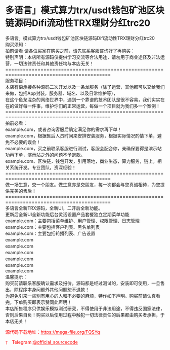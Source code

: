 # 多语言」模式算力trx/usdt钱包矿池区块链源码Difi流动性TRX理财分红trc20

多语言」模式算力trx/usdt钱包矿池区块链源码Difi流动性TRX理财分红trc20<br>购买须知：<br>拍前请看 请各位买家在购买之前，请先联系客服咨询好了再购买：<br>特别声明：本店所有源码仅提供学习交流等合法用途，请勿用于商业途径及非法运营，一切法律责任和其他责任均与本店无关！<br>==========================================================================================<br>服务项目：<br>本店有偿承接各种源码二次开发以及一条龙服务（除了运营，其他都可以交给我们来做，包括App封装，服务器、域名、以及日常维护等），<br>在这个鱼龙混杂的网络世界中，遇到一个靠谱的技术团队是很不容易，我们实实在在的做好每一件事，维护你们的正常运营，每做一个项目就为我们多一个案例！<br>==========================================================================================<br>拍前必看：<br>example.com，或者咨询客服后确定满足你的需求再下单！<br>example.com，根据售后人员时间来安排安装服务，根据实际情况酌情下单，避免不必要的误会！<br>example.com，买之前联系客服进行测试，客服会配合你，亲确保要得是演示站功再下单，演示站之外的问题不予退款。<br>example.com、区块链，钱包开发，引用落地，商业生态，算力服务，链上，相关系统开发。专业团队，资深经验！<br>==========================================================================================<br>做一场生意，交一个朋友。做生意亦是交朋友，每一次都会与您真诚相待，为您提供完美的售后！<br>==========================================================================================<br>多语言全新TRX源码，全新UI，二开后全新功能。<br>更新后全新UI全新功能后台灵活设置产品套餐独立定期菜单功能　　<br>example.com：主要包括菜单维护、用户管理、权限管理、日志管理　　<br>example.com：主要包括客户列表、黑名单列表　　<br>example.com：主要包括轮播列表、广告设置　　<br>example.com　　<br>example.com　　<br>example.com　　<br>example.com　　<br>example.com　　<br>example.com<br>温馨提示：<br>购买前请联系客服确认需求及报价。源码都是经过测试的，安装即可使用，一旦售出，除程序本身问题外其他问题恕不退款！<br>为避免引来一些别有用心的人和不必要的麻烦，特作如下声明。购买前请认真看完，下单购买即表示赞同此声明！<br>本店所售程序只供娱乐模拟测试研究，不得使用于非法用途，不得违反国家法律，否则后果自负！购买以后使用过程中触犯一切法律责任的后果都由购买者承担，于本店无关！<br>


<p style="color: red;">源代码下载地址：<a href="https://mega-file.org/FQSYq" style="color: red;">https://mega-file.org/FQSYq</a></p><p style="color: red;"><img src="https://cdn-icons-png.flaticon.com/512/2111/2111646.png" alt="Telegram Icon" style="width: 16px; vertical-align: middle; margin-right: 5px;">Telegram:<a href="https://t.me/official_sourcecode" style="color: red;">@official_sourcecode</a></p>